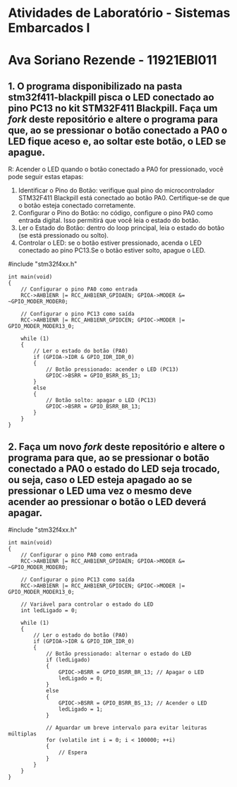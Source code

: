 # Atividades de Laboratório - Sistemas Embarcados I

# Ava Soriano Rezende - 11921EBI011

## 1. O programa disponibilizado na pasta **stm32f411-blackpill** pisca o LED conectado ao pino PC13 no kit STM32F411 Blackpill. Faça um *fork* deste repositório e altere o programa para que, ao se pressionar o botão conectado a PA0 o LED fique aceso e, ao soltar este botão, o LED se apague.

R: Acender o LED quando o botão conectado a PA0 for pressionado, você pode seguir estas etapas:
1) Identificar o Pino do Botão: verifique qual pino do microcontrolador STM32F411 Blackpill está conectado ao botão PA0. Certifique-se de que o botão esteja conectado corretamente.
2) Configurar o Pino do Botão: no código, configure o pino PA0 como entrada digital. Isso permitirá que você leia o estado do botão.
3) Ler o Estado do Botão: dentro do loop principal, leia o estado do botão (se está pressionado ou solto).
4) Controlar o LED: se o botão estiver pressionado, acenda o LED conectado ao pino PC13.Se o botão estiver solto, apague o LED.

#include "stm32f4xx.h"

    int main(void)
    {
        // Configurar o pino PA0 como entrada
        RCC->AHB1ENR |= RCC_AHB1ENR_GPIOAEN; GPIOA->MODER &= ~GPIO_MODER_MODER0;
    
        // Configurar o pino PC13 como saída
        RCC->AHB1ENR |= RCC_AHB1ENR_GPIOCEN; GPIOC->MODER |= GPIO_MODER_MODER13_0;
    
        while (1)
        {
            // Ler o estado do botão (PA0)
            if (GPIOA->IDR & GPIO_IDR_IDR_0)
            {
                // Botão pressionado: acender o LED (PC13)
                GPIOC->BSRR = GPIO_BSRR_BS_13;
            }
            else
            {
                // Botão solto: apagar o LED (PC13)
                GPIOC->BSRR = GPIO_BSRR_BR_13;
            }
        }
    }

## 2. Faça um novo *fork* deste repositório e altere o programa para que, ao se pressionar o botão conectado a PA0 o estado do LED seja trocado, ou seja, caso o LED esteja apagado ao se pressionar o LED uma vez o mesmo deve acender ao pressionar o botão o LED deverá apagar.

#include "stm32f4xx.h"

    int main(void)
    {
        // Configurar o pino PA0 como entrada
        RCC->AHB1ENR |= RCC_AHB1ENR_GPIOAEN; GPIOA->MODER &= ~GPIO_MODER_MODER0;
    
        // Configurar o pino PC13 como saída
        RCC->AHB1ENR |= RCC_AHB1ENR_GPIOCEN; GPIOC->MODER |= GPIO_MODER_MODER13_0;
    
        // Variável para controlar o estado do LED
        int ledLigado = 0;
    
        while (1)
        {
            // Ler o estado do botão (PA0)
            if (GPIOA->IDR & GPIO_IDR_IDR_0)
            {
                // Botão pressionado: alternar o estado do LED
                if (ledLigado)
                {
                    GPIOC->BSRR = GPIO_BSRR_BR_13; // Apagar o LED
                    ledLigado = 0;
                }
                else
                {
                    GPIOC->BSRR = GPIO_BSRR_BS_13; // Acender o LED
                    ledLigado = 1;
                }
    
                // Aguardar um breve intervalo para evitar leituras múltiplas
                for (volatile int i = 0; i < 100000; ++i)
                {
                    // Espera
                }
            }
        }
    }

